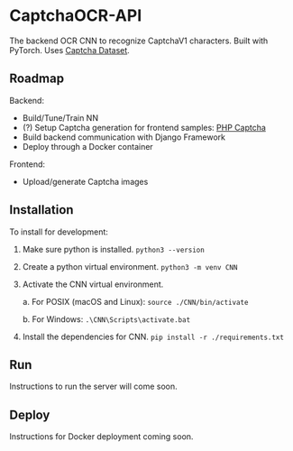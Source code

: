 # CaptchaOCR-API

The backend OCR CNN to recognize CaptchaV1 characters.
Built with PyTorch. Uses [Captcha Dataset](https://www.kaggle.com/datasets/parsasam/captcha-dataset).

## Roadmap

Backend:
- Build/Tune/Train NN
- (?) Setup Captcha generation for frontend samples: [PHP Captcha](https://github.com/Gregwar/Captcha)
- Build backend communication with Django Framework
- Deploy through a Docker container

Frontend:
- Upload/generate Captcha images

## Installation
To install for development:

1. Make sure python is installed.
`python3 --version`

2. Create a python virtual environment.
`python3 -m venv CNN`

3. Activate the CNN virtual environment. 
    
    a. For POSIX (macOS and Linux):
`source ./CNN/bin/activate`

    b. For Windows:
`.\CNN\Scripts\activate.bat`

4. Install the dependencies for CNN.
`pip install -r ./requirements.txt`


## Run
Instructions to run the server will come soon.

## Deploy
Instructions for Docker deployment coming soon.